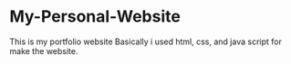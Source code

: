 # My-Personal-Website
This is my portfolio website 
Basically i used html, css, and java script for make the website.
